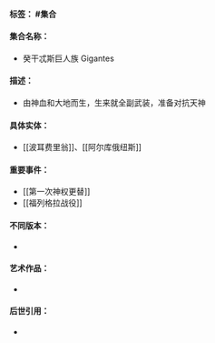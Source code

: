 #### 标签： #集合
#### 集合名称：
- 癸干忒斯巨人族 Gigantes
#### 描述：
- 由神血和大地而生，生来就全副武装，准备对抗天神
#### 具体实体：
- [[波耳费里翁]]、[[阿尔库俄纽斯]]
#### 重要事件：
- [[第一次神权更替]]
- [[福列格拉战役]]
#### 不同版本：
- 
#### 艺术作品：
- 
#### 后世引用：
- 